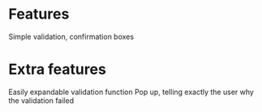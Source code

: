 # Features

Simple validation, confirmation boxes

# Extra features

Easily expandable validation function
Pop up, telling exactly the user why the validation failed